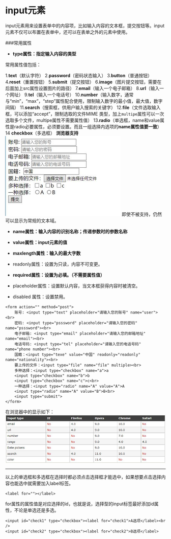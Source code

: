 input元素
===================

input元素用来设置表单中的内容项，比如输入内容的文本框，提交按钮等。input元素不仅可以布置在表单中，还可以在表单之外的元素中使用。

###常用属性

 - **type属性：指定输入内容的类型**

常用属性值包括：

1.**text**（默认字符）
2.**password**（密码状态输入）
3.**button**（普通按钮）
4.**reset**（重置按钮）
5.**submit**（提交按钮）
6.**image**（图片提交按钮，需要在后面加上src属性设置图片的路径）
7.**email**（输入一个电子邮箱）
8.**url**（输入一个网址）
9.**tel**（输入一个电话号）
10.**number**（输入数字，通常与“min”，“max”，“step”属性配合使用，限制输入数字的最小值，最大值，数字间隔）
11.**search**（搜索框，供用户输入搜索的关键字）
12.**file**（文件选取输入框，可以添加“accept”，限制选取的文件MIME 类型，加上`multipe`属性可以一次选取多个文件，multipe属性不需要属性值）
13.**radio**（单选框，name和value属性是radio必要属性，必须要设置。而且一组选择内选项的**name属性值要一致**）
14 **checkbox**（多选框）
**浏览器支持**
![](./相关文件/16.1.jpg)
即使不被支持，仍然可以显示为常规的文本域。

 - **name属性：输入内容的识别名称；传递参数时的参数名称**

 - **value属性：input元素的值**

 - **maxlength属性：输入的最大字数**

 - readonly属性：设置为只读，内容不可变更。

 - **required属性：设置为必填。（不需要属性值）**

 - placeholder属性：设置默认内容，当文本框获得内容时被清空。

 - disabled 属性：设置禁用。

```
<form action="" method="post">
    账号: <input type="text" placeholder="请输入您的账号" name="user"><br>
    密码: <input type="psssword" placeholder="请输入您的密码" name="psssword"><br>
    电子邮箱: <input type="email" placeholder="请输入您的邮箱地址" name="email"><br>
    电话号码: <input type="tel" placeholder="请输入您的电话号码" name="phone number"><br>
    国籍：<input type="texe" value="中国" readonly="readonly" name="nationality"><br>
    要上传的文件：<input type="file" name="file" multiple><br>
    多种选择：<input type="checkbox" name="a">a
    <input type="checkbox" name="b">b
    <input type="checkbox" name="c">c<br>
    一种选择：<input type="radio" name="A" value="A">A
    <input type="radio" name="A" value="B">B<br>
    <input type="submit">		
</form>
```

在浏览器中的显示如下：
![](./相关文件/16.2.JPG)


----------


以上的单选框和多选框在选择时都必须点击选择框才能选中，如果想要点击选择内容也能选中就需要加入label标签。
    
    <label for=""></label>
for属性的属性值是对应选择的id，也就是说，选择型的input标签最好添加id属性，不论是单选还是多选。

    <input id="check1" type="checkbox"><label for="check1">A选项</label><br />
    <input id="check2" type="checkbox"><label for="check2">B选项</label>